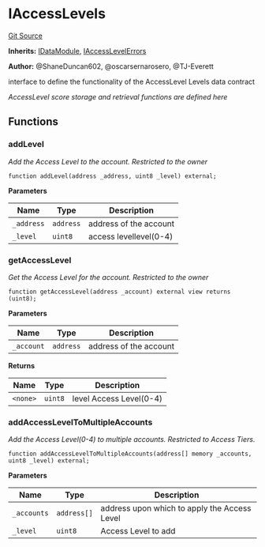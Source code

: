 # IAccessLevels
[Git Source](https://github.com/thrackle-io/tron/blob/81964a0e15d7593cfe172486fd6691a89432c332/src/data/IAccessLevels.sol)

**Inherits:**
[IDataModule](/src/data/IDataModule.sol/interface.IDataModule.md), [IAccessLevelErrors](/src/interfaces/IErrors.sol/interface.IAccessLevelErrors.md)

**Author:**
@ShaneDuncan602, @oscarsernarosero, @TJ-Everett

interface to define the functionality of the AccessLevel Levels data contract

*AccessLevel score storage and retrieval functions are defined here*


## Functions
### addLevel

*Add the Access Level to the account. Restricted to the owner*


```solidity
function addLevel(address _address, uint8 _level) external;
```
**Parameters**

|Name|Type|Description|
|----|----|-----------|
|`_address`|`address`|address of the account|
|`_level`|`uint8`|access levellevel(0-4)|


### getAccessLevel

*Get the Access Level for the account. Restricted to the owner*


```solidity
function getAccessLevel(address _account) external view returns (uint8);
```
**Parameters**

|Name|Type|Description|
|----|----|-----------|
|`_account`|`address`|address of the account|

**Returns**

|Name|Type|Description|
|----|----|-----------|
|`<none>`|`uint8`|level Access Level(0-4)|


### addAccessLevelToMultipleAccounts

*Add the Access Level(0-4) to multiple accounts. Restricted to Access Tiers.*


```solidity
function addAccessLevelToMultipleAccounts(address[] memory _accounts, uint8 _level) external;
```
**Parameters**

|Name|Type|Description|
|----|----|-----------|
|`_accounts`|`address[]`|address upon which to apply the Access Level|
|`_level`|`uint8`|Access Level to add|



